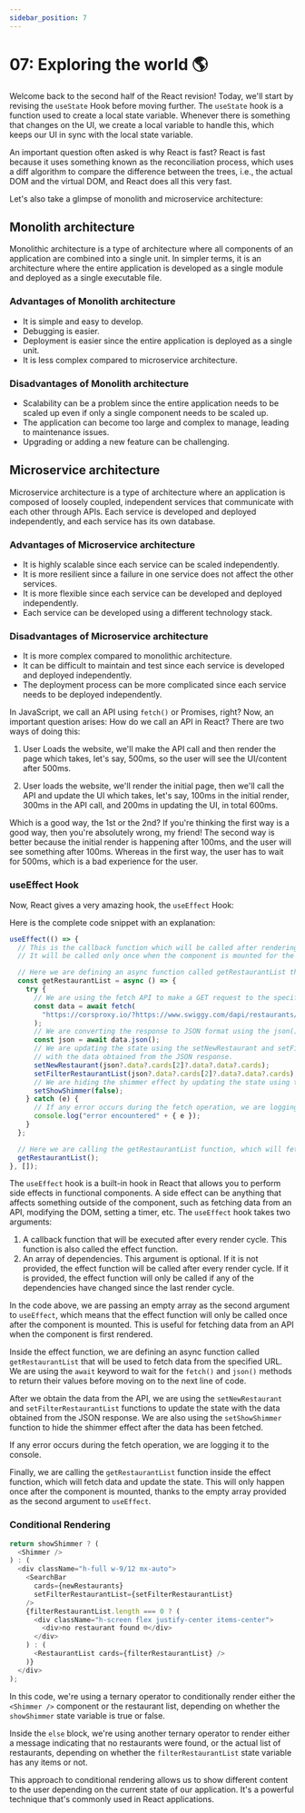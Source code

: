 ```yaml
---
sidebar_position: 7
---
```


# 07: Exploring the world 🌎

Welcome back to the second half of the React revision! Today, we'll start by revising the `useState` Hook before moving further. The `useState` hook is a function used to create a local state variable. Whenever there is something that changes on the UI, we create a local variable to handle this, which keeps our UI in sync with the local state variable.

An important question often asked is why React is fast? React is fast because it uses something known as the reconciliation process, which uses a diff algorithm to compare the difference between the trees, i.e., the actual DOM and the virtual DOM, and React does all this very fast.

Let's also take a glimpse of monolith and microservice architecture:

## Monolith architecture

Monolithic architecture is a type of architecture where all components of an application are combined into a single unit. In simpler terms, it is an architecture where the entire application is developed as a single module and deployed as a single executable file.

### Advantages of Monolith architecture

- It is simple and easy to develop.
- Debugging is easier.
- Deployment is easier since the entire application is deployed as a single unit.
- It is less complex compared to microservice architecture.

### Disadvantages of Monolith architecture

- Scalability can be a problem since the entire application needs to be scaled up even if only a single component needs to be scaled up.
- The application can become too large and complex to manage, leading to maintenance issues.
- Upgrading or adding a new feature can be challenging.

## Microservice architecture

Microservice architecture is a type of architecture where an application is composed of loosely coupled, independent services that communicate with each other through APIs. Each service is developed and deployed independently, and each service has its own database.

### Advantages of Microservice architecture

- It is highly scalable since each service can be scaled independently.
- It is more resilient since a failure in one service does not affect the other services.
- It is more flexible since each service can be developed and deployed independently.
- Each service can be developed using a different technology stack.

### Disadvantages of Microservice architecture

- It is more complex compared to monolithic architecture.
- It can be difficult to maintain and test since each service is developed and deployed independently.
- The deployment process can be more complicated since each service needs to be deployed independently.

In JavaScript, we call an API using `fetch()` or Promises, right? Now, an important question arises: How do we call an API in React? There are two ways of doing this:

1. User Loads the website, we'll make the API call and then render the page which takes, let's say, 500ms, so the user will see the UI/content after 500ms.

2. User loads the website, we'll render the initial page, then we'll call the API and update the UI which takes, let's say, 100ms in the initial render, 300ms in the API call, and 200ms in updating the UI, in total 600ms.

Which is a good way, the 1st or the 2nd? If you're thinking the first way is a good way, then you're absolutely wrong, my friend! The second way is better because the initial render is happening after 100ms, and the user will see something after 100ms. Whereas in the first way, the user has to wait for 500ms, which is a bad experience for the user.

### useEffect Hook

Now, React gives a very amazing hook, the `useEffect` Hook:

Here is the complete code snippet with an explanation:

```javascript
useEffect(() => {
  // This is the callback function which will be called after rendering the component.
  // It will be called only once when the component is mounted for the first time.

  // Here we are defining an async function called getRestaurantList that will be used to fetch data.
  const getRestaurantList = async () => {
    try {
      // We are using the fetch API to make a GET request to the specified URL.
      const data = await fetch(
        "https://corsproxy.io/?https://www.swiggy.com/dapi/restaurants/list/v5?lat=30.3164945&lng=78.03219179999999&page_type=DESKTOP_WEB_LISTING"
      );
      // We are converting the response to JSON format using the json() method.
      const json = await data.json();
      // We are updating the state using the setNewRestaurant and setFilterRestaurantList functions
      // with the data obtained from the JSON response.
      setNewRestaurant(json?.data?.cards[2]?.data?.data?.cards);
      setFilterRestaurantList(json?.data?.cards[2]?.data?.data?.cards);
      // We are hiding the shimmer effect by updating the state using the setShowShimmer function.
      setShowShimmer(false);
    } catch (e) {
      // If any error occurs during the fetch operation, we are logging it to the console.
      console.log("error encountered" + { e });
    }
  };

  // Here we are calling the getRestaurantList function, which will fetch data and update the state.
  getRestaurantList();
}, []);
```

The `useEffect` hook is a built-in hook in React that allows you to perform side effects in functional components. A side effect can be anything that affects something outside of the component, such as fetching data from an API, modifying the DOM, setting a timer, etc. The `useEffect` hook takes two arguments:

1. A callback function that will be executed after every render cycle. This function is also called the effect function.
2. An array of dependencies. This argument is optional. If it is not provided, the effect function will be called after every render cycle. If it is provided, the effect function will only be called if any of the dependencies have changed since the last render cycle.

In the code above, we are passing an empty array as the second argument to `useEffect`, which means that the effect function will only be called once after the component is mounted. This is useful for fetching data from an API when the component is first rendered.

Inside the effect function, we are defining an async function called `getRestaurantList` that will be used to fetch data from the specified URL. We are using the `await` keyword to wait for the `fetch()` and `json()` methods to return their values before moving on to the next line of code.

After we obtain the data from the API, we are using the `setNewRestaurant` and `setFilterRestaurantList` functions to update the state with the data obtained from the JSON response. We are also using the `setShowShimmer` function to hide the shimmer effect after the data has been fetched.

If any error occurs during the fetch operation, we are logging it to the console.

Finally, we are calling the `getRestaurantList` function inside the effect function, which will fetch data and update the state. This will only happen once after the component is mounted, thanks to the empty array provided as the second argument to `useEffect`.

### Conditional Rendering

```javascript
return showShimmer ? (
  <Shimmer />
) : (
  <div className="h-full w-9/12 mx-auto">
    <SearchBar
      cards={newRestaurants}
      setFilterRestaurantList={setFilterRestaurantList}
    />
    {filterRestaurantList.length === 0 ? (
      <div className="h-screen flex justify-center items-center">
        <div>no restaurant found ☹️</div>
      </div>
    ) : (
      <RestaurantList cards={filterRestaurantList} />
    )}
  </div>
);
```

In this code, we're using a ternary operator to conditionally render either the `<Shimmer />` component or the restaurant list, depending on whether the `showShimmer` state variable is true or false.

Inside the `else` block, we're using another ternary operator to render either a message indicating that no restaurants were found, or the actual list of restaurants, depending on whether the `filterRestaurantList` state variable has any items or not.

This approach to conditional rendering allows us to show different content to the user depending on the current state of our application. It's a powerful technique that's commonly used in React applications.
